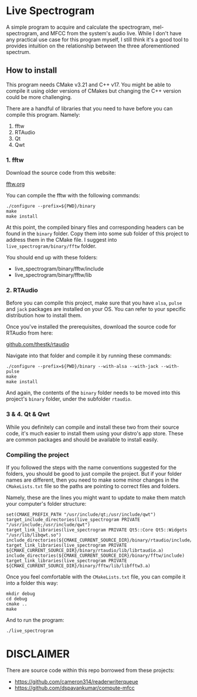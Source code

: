 # Live Spectrogram
A simple program to acquire and calculate the spectrogram, mel-spectrogram, and MFCC from the system's audio live. While I don't have any practical use case for this program myself, I still think it's a good tool to provides intuition on the relationship between the three aforementioned spectrum.

## How to install
This program needs CMake v3.21 and C++ v17. You might be able to compile it using older versions of CMakes but changing the C++ version could be more challenging.

There are a handful of libraries that you need to have before you can compile this program. Namely:

1. fftw
1. RTAudio
1. Qt
1. Qwt

### 1. fftw

Download the source code from this website:

[fftw.org](http://fftw.org/)

You can compile the fftw with the following commands:

```
./configure --prefix=${PWD}/binary
make
make install
```

At this point, the compiled binary files and corresponding headers can be found in the `binary` folder. Copy them into some sub folder of this project to address them in the CMake file. I suggest into `live_spectrogram/binary/fftw` folder.

You should end up with these folders:

* live_spectrogram/binary/fftw/include
* live_spectrogram/binary/fftw/lib

### 2. RTAudio

Before you can compile this project, make sure that you have `alsa`, `pulse` and `jack` packages are installed on your OS. You can refer to your specific distribution how to install them.

Once you've installed the prerequisites, download the source code for RTAudio from here:

[github.com/thestk/rtaudio](https://github.com/thestk/rtaudio)

Navigate into that folder and compile it by running these commands:

```
./configure --prefix=${PWD}/binary --with-alsa --with-jack --with-pulse
make
make install
```

And again, the contents of the `binary` folder needs to be moved into this project's `binary` folder, under the subfolder `rtaudio`.

### 3 & 4. Qt & Qwt

While you definitely can compile and install these two from their source code, it's much easier to install them using your distro's app store. These are common packages and should be available to install easily.

### Compiling the project

If you followed the steps with the name conventions suggested  for the folders, you should be good to just compile the project. But if your folder names are different, then you need to make some minor changes in the `CMakeLists.txt` file so the paths are pointing to correct files and folders.

Namely, these are the lines you might want to update to make them match your computer's folder structure:

```
set(CMAKE_PREFIX_PATH "/usr/include/qt;/usr/include/qwt")
target_include_directories(live_spectrogram PRIVATE "/usr/include;/usr/include/qwt")
target_link_libraries(live_spectrogram PRIVATE Qt5::Core Qt5::Widgets "/usr/lib/libqwt.so")
include_directories(${CMAKE_CURRENT_SOURCE_DIR}/binary/rtaudio/include/rtaudio)
target_link_libraries(live_spectrogram PRIVATE ${CMAKE_CURRENT_SOURCE_DIR}/binary/rtaudio/lib/librtaudio.a)
include_directories(${CMAKE_CURRENT_SOURCE_DIR}/binary/fftw/include)
target_link_libraries(live_spectrogram PRIVATE ${CMAKE_CURRENT_SOURCE_DIR}/binary/fftw/lib/libfftw3.a)
```
Once you feel comfortable with the `CMakeLists.txt` file, you can compile it into a folder this way:

```
mkdir debug
cd debug
cmake ..
make
```

And to run the program:

```
./live_spectrogram
```

# DISCLAIMER

There are source code within this repo borrowed from these projects:

* https://github.com/cameron314/readerwriterqueue
* https://github.com/dspavankumar/compute-mfcc
